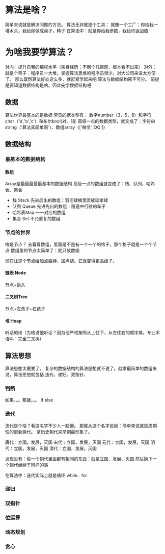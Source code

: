 # 算法是啥？
简单来说就是解决问题的方法。
算法无非就是个工具：
就像一个工厂：你给我一堆木头，我给你做成桌子，椅子
在算法中：就是你给我参数，我给你返回值

# 为啥我要学算法？
对内：提升自我的编程水平（亲身经历：不刷个几百题，根本看不出来）
对外：就是个筛子：程序员一大堆，掌握算法思维的程序员很少。对大公司来说太方便了。
那么既然算法好处这么多，就赶紧学起来吧
算法与数据结构密不可分。
前提是要知道数据结构是啥。因此先学数据结构吧

## 数据
算法世界最基本的是数据
常见的据类型有： 数字number（3，5，8）和字符char（'a','b','c'）和布尔bool(对、错)
    高级一点的数据类型，就变成了：字符串string（'算法真简单啊'）、数组array（['微信','QQ']）
## 数据结构
### 最基本的数据结构
#### 数组
  Array是最最最最最基本的数据结构
  高级一点的数组就变成了：栈、队列、哈希表、集合

- 栈    Stack  先进后出的数组：羽毛球桶里面放球拿球
- 队列  Queue  先进先出的数组：隧道中行驶的车子
- 哈希表Map    一一对应的数组
- 集合  Set    不允重复的数组

### 节点的世界
啥是节点？
去看看数组，里面是不是有一个一个的格子，那个格子就是一个个节点
数组里的节点太简单了：就只放数据

现在让这个节点给加点胳膊，加点腿。它就变得更高级了。

#### 链表  Node   
节点+箭头

#### 二叉树Tree   
节点+左孩子+右孩子

#### 堆    Heap   
听话的树（为啥说他听话？因为他严格按照从上往下，从左往右的顺序排。专业术语叫：完全二叉树）

## 算法思想
算法思想太重要了。
复杂的数据结构的算法思想就不说了。就拿最简单的数组来说，算法思想就包括
迭代、递归、双指针、
### 判断
如果。。。那就。。。
if else

### 迭代
迭代是个啥？看这名字不少人一脸懵。
那就从这个名字说起：简单来说就是周期性的更新换代。
拿历史朝代来举例最形象了。

唐代：立国，发展，灭国
宋代：立国，发展，灭国
元代：立国，发展，灭国
明代：立国，发展，灭国
清代：立国，发展，灭国

发现没有：每一个朝代里面都有相同的东西：就是立国、发展、灭国
然后换下一个朝代继续干同样的事

在算法中：迭代实际上就是循环
while、for

### 递归

### 双指针

### 位运算

### 动态规划

### 贪心
